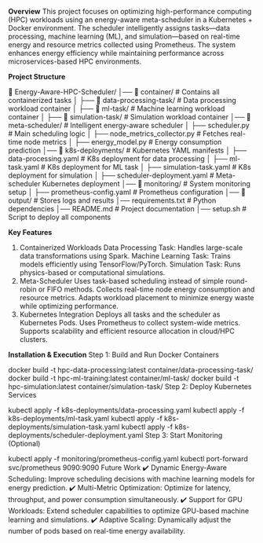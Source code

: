 **Overview**
This project focuses on optimizing high-performance computing (HPC) workloads using an energy-aware meta-scheduler in a Kubernetes + Docker environment. The scheduler intelligently assigns tasks—data processing, machine learning (ML), and simulation—based on real-time energy and resource metrics collected using Prometheus. The system enhances energy efficiency while maintaining performance across microservices-based HPC environments.

**Project Structure**

📂 Energy-Aware-HPC-Scheduler/
│── 📂 container/                     # Contains all containerized tasks
│   ├── 📂 data-processing-task/      # Data processing workload container
│   ├── 📂 ml-task/                   # Machine learning workload container
│   ├── 📂 simulation-task/           # Simulation workload container
│── 📂 meta-scheduler/                # Intelligent energy-aware scheduler
│   ├── scheduler.py                  # Main scheduling logic
│   ├── node_metrics_collector.py      # Fetches real-time node metrics
│   ├── energy_model.py                # Energy consumption prediction
│── 📂 k8s-deployments/                # Kubernetes YAML manifests
│   ├── data-processing.yaml           # K8s deployment for data processing
│   ├── ml-task.yaml                   # K8s deployment for ML task
│   ├── simulation-task.yaml           # K8s deployment for simulation
│   ├── scheduler-deployment.yaml      # Meta-scheduler Kubernetes deployment
│── 📂 monitoring/                     # System monitoring setup
│   ├── prometheus-config.yaml         # Prometheus configuration
│── 📂 output/                         # Stores logs and results
│── requirements.txt                    # Python dependencies
│── README.md                           # Project documentation
│── setup.sh                            # Script to deploy all components

**Key Features**
1. Containerized Workloads
Data Processing Task: Handles large-scale data transformations using Spark.
Machine Learning Task: Trains models efficiently using TensorFlow/PyTorch.
Simulation Task: Runs physics-based or computational simulations.
2. Meta-Scheduler
Uses task-based scheduling instead of simple round-robin or FIFO methods.
Collects real-time node energy consumption and resource metrics.
Adapts workload placement to minimize energy waste while optimizing performance.
3. Kubernetes Integration
Deploys all tasks and the scheduler as Kubernetes Pods.
Uses Prometheus to collect system-wide metrics.
Supports scalability and efficient resource allocation in cloud/HPC clusters.

**Installation & Execution**
Step 1: Build and Run Docker Containers

docker build -t hpc-data-processing:latest container/data-processing-task/
docker build -t hpc-ml-training:latest container/ml-task/
docker build -t hpc-simulation:latest container/simulation-task/
Step 2: Deploy Kubernetes Services

kubectl apply -f k8s-deployments/data-processing.yaml
kubectl apply -f k8s-deployments/ml-task.yaml
kubectl apply -f k8s-deployments/simulation-task.yaml
kubectl apply -f k8s-deployments/scheduler-deployment.yaml
Step 3: Start Monitoring (Optional)

kubectl apply -f monitoring/prometheus-config.yaml
kubectl port-forward svc/prometheus 9090:9090
Future Work
✔️ Dynamic Energy-Aware Scheduling: Improve scheduling decisions with machine learning models for energy prediction.
✔️ Multi-Metric Optimization: Optimize for latency, throughput, and power consumption simultaneously.
✔️ Support for GPU Workloads: Extend scheduler capabilities to optimize GPU-based machine learning and simulations.
✔️ Adaptive Scaling: Dynamically adjust the number of pods based on real-time energy availability.
